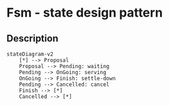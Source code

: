 Fsm - state design pattern
===

Description
---
```mermaid
stateDiagram-v2
    [*] --> Proposal
    Proposal --> Pending: waiting
    Pending --> OnGoing: serving
    OnGoing --> Finish: settle-down
    Pending --> Cancelled: cancel
    Finish --> [*]
    Cancelled --> [*]
```